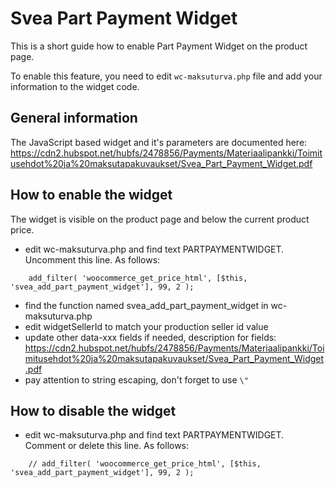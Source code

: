 # Svea Part Payment Widget

This is a short guide how to enable Part Payment Widget on the product page.

To enable this feature, you need to edit `wc-maksuturva.php` file and add your information to the widget code.

## General information

The JavaScript based widget and it's parameters are documented here: https://cdn2.hubspot.net/hubfs/2478856/Payments/Materiaalipankki/Toimitusehdot%20ja%20maksutapakuvaukset/Svea_Part_Payment_Widget.pdf

## How to enable the widget

The widget is visible on the product page and below the current product price.  

* edit wc-maksuturva.php and find text PARTPAYMENTWIDGET. Uncomment this line. As follows:
````
    add_filter( 'woocommerce_get_price_html', [$this, 'svea_add_part_payment_widget'], 99, 2 );
````
* find the function named svea_add_part_payment_widget in wc-maksuturva.php
* edit widgetSellerId to match your production seller id value
* update other data-xxx fields if needed, description for fields: https://cdn2.hubspot.net/hubfs/2478856/Payments/Materiaalipankki/Toimitusehdot%20ja%20maksutapakuvaukset/Svea_Part_Payment_Widget.pdf
* pay attention to string escaping, don't forget to use `\"`

## How to disable the widget

* edit wc-maksuturva.php and find text PARTPAYMENTWIDGET. Comment or delete this line. As follows:
````
    // add_filter( 'woocommerce_get_price_html', [$this, 'svea_add_part_payment_widget'], 99, 2 );
````


